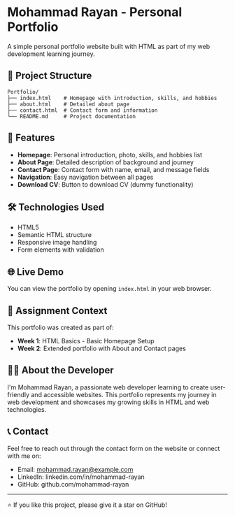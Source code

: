 # Mohammad Rayan - Personal Portfolio

A simple personal portfolio website built with HTML as part of my web development learning journey.

## 📁 Project Structure

```
Portfolio/
├── index.html    # Homepage with introduction, skills, and hobbies
├── about.html    # Detailed about page
├── contact.html  # Contact form and information
└── README.md     # Project documentation
```

## 🚀 Features

- **Homepage**: Personal introduction, photo, skills, and hobbies list
- **About Page**: Detailed description of background and journey
- **Contact Page**: Contact form with name, email, and message fields
- **Navigation**: Easy navigation between all pages
- **Download CV**: Button to download CV (dummy functionality)

## 🛠️ Technologies Used

- HTML5
- Semantic HTML structure
- Responsive image handling
- Form elements with validation

## 🌐 Live Demo

You can view the portfolio by opening `index.html` in your web browser.

## 📝 Assignment Context

This portfolio was created as part of:
- **Week 1**: HTML Basics - Basic Homepage Setup
- **Week 2**: Extended portfolio with About and Contact pages

## 👨‍💻 About the Developer

I'm Mohammad Rayan, a passionate web developer learning to create user-friendly and accessible websites. This portfolio represents my journey in web development and showcases my growing skills in HTML and web technologies.

## 📞 Contact

Feel free to reach out through the contact form on the website or connect with me on:
- Email: mohammad.rayan@example.com
- LinkedIn: linkedin.com/in/mohammad-rayan
- GitHub: github.com/mohammad-rayan

---

⭐ If you like this project, please give it a star on GitHub!